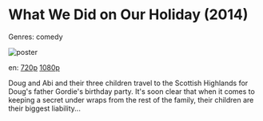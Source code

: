 # What We Did on Our Holiday (2014)

Genres: comedy

![poster](http://image.tmdb.org/t/p/w500/8hKmowkT0ezvEgKd9fq2vJevASb.jpg)

en:
  [720p](magnet:?xt=urn:btih:A4003185ADA1A185568966839F88762ADE36CA71&tr=udp://glotorrents.pw:6969/announce&tr=udp://tracker.opentrackr.org:1337/announce&tr=udp://torrent.gresille.org:80/announce&tr=udp://tracker.openbittorrent.com:80&tr=udp://tracker.coppersurfer.tk:6969&tr=udp://tracker.leechers-paradise.org:6969&tr=udp://p4p.arenabg.ch:1337&tr=udp://tracker.internetwarriors.net:1337)
  [1080p](magnet:?xt=urn:btih:9B3E1023F8998D077090AC5B642584C9E6BCC264&tr=udp://glotorrents.pw:6969/announce&tr=udp://tracker.opentrackr.org:1337/announce&tr=udp://torrent.gresille.org:80/announce&tr=udp://tracker.openbittorrent.com:80&tr=udp://tracker.coppersurfer.tk:6969&tr=udp://tracker.leechers-paradise.org:6969&tr=udp://p4p.arenabg.ch:1337&tr=udp://tracker.internetwarriors.net:1337)
  


Doug and Abi  and their three children travel to the Scottish Highlands for Doug's father Gordie's birthday party. It's soon clear that when it comes to keeping a secret under wraps from the rest of the family, their children are their biggest liability...